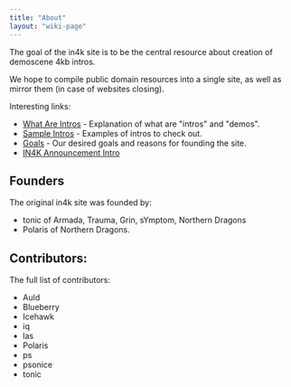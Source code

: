 ```yaml
---
title: "About"
layout: "wiki-page"
---
```


The goal of the in4k site is to be the central resource about creation of demoscene 4kb intros.

We hope to compile public domain resources into a single site, as well as mirror them (in case of websites closing).

Interesting links:

* [What Are Intros](what-are-intros) - Explanation of what are "intros" and "demos".
* [Sample Intros](sample-intros) - Examples of intros to check out.
* [Goals](goals) - Our desired goals and reasons for founding the site.
* [IN4K Announcement Intro](http://in4k.untergrund.net/files/in4k_ai.zip)

## Founders

The original in4k site was founded by:

* tonic of Armada, Trauma, Grin, sYmptom, Northern Dragons
* Polaris of Northern Dragons.

## Contributors:

The full list of contributors:

* Auld
* Blueberry
* Icehawk
* iq
* las
* Polaris
* ps
* psonice
* tonic
